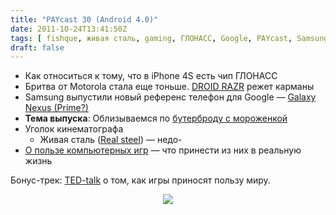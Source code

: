 ```yaml
---
title: "PAYcast 30 (Android 4.0)"
date: 2011-10-24T13:41:50Z
tags: [ fishque, живая сталь, gaming, ГЛОНАСС, Google, PAYcast, Samsung, real steel, Motorola, IPhone, Android ]
draft: false
---
```

<ul>
<li>Как относиться к тому, что в iPhone 4S есть чип ГЛОНАСС</li>
<li>Бритва от Motorola стала еще тоньше. <a href="http://www.motorola.com/Consumers/XW-EN/Consumer-Products-and-Services/Mobile-Phones/MOTOROLA-RAZR-XW-EN" target="_blank">DROID RAZR</a> режет карманы</li>
<li>Samsung выпустили новый референс телефон для Google &#8212; <a href="http://www.3dnews.ru/news/618588/#618588" target="_blank">Galaxy Nexus (Prime?)</a></li>
<li><strong>Тема выпуска</strong>: Облизываемся по <a href="http://developer.android.com/sdk/android-4.0-highlights.html" target="_blank">бутерброду с мороженкой</a></li>
<li>Уголок кинематографа
<ul>
<li>Живая сталь (<a href="http://www.imdb.com/title/tt0433035/" target="_blank">Real steel</a>) &#8212; недо-</li>
</ul>
</li>
<li><a href="http://www.cracked.com/blog/5-real-skills-video-games-have-secretly-been-teaching-us/" target="_blank">О пользе компьютерных игр</a> &#8212; что принести из них в реальную жизнь</li>
</ul>
<p>Бонус-трек: <a href="http://www.ted.com/talks/jane_mcgonigal_gaming_can_make_a_better_world.html" target="_blank">TED-talk</a> о том, как игры приносят пользу миру.<br />
<center><img src="http://paycast.ru/posts_images/PAYcast30_android4.jpg"/></center></p>

     